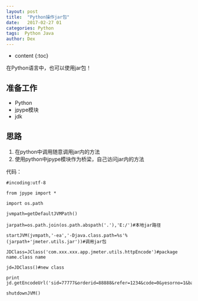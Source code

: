 ```yaml
---
layout: post
title:  "Python操作jar包"
date:   2017-02-27 01
categories: Python
tags:  Python Java
author: Dex
---
```


* content
{:toc}

在Python语言中，也可以使用jar包！




## 准备工作 ##

- Python
- jpype模块
- jdk

## 思路 ##

1. 在python中调用随意调用jar内的方法
1. 使用python中jpype模块作为桥梁，自己访问jar内的方法

代码：

	#incoding:utf-8
	 
	from jpype import *
	 
	import os.path
	 
	jvmpath=getDefaultJVMPath()
	 
	jarpath=os.path.join(os.path.abspath('.'),'E:/')#本地jar路径
	 
	startJVM(jvmpath,'-ea','-Djava.class.path=%s'%(jarpath+'jmeter.utils.jar'))#调用jar包
	 
	JDClass=JClass('com.xxx.xxx.app.jmeter.utils.httpEncode')#package name.class name
	 
	jd=JDClass()#new class
	 
	print jd.getEncodeUrl('sid=77777&orderid=88888&refer=1234&code=0&yesorno=1&batchorder=0')
	 
	shutdownJVM()


